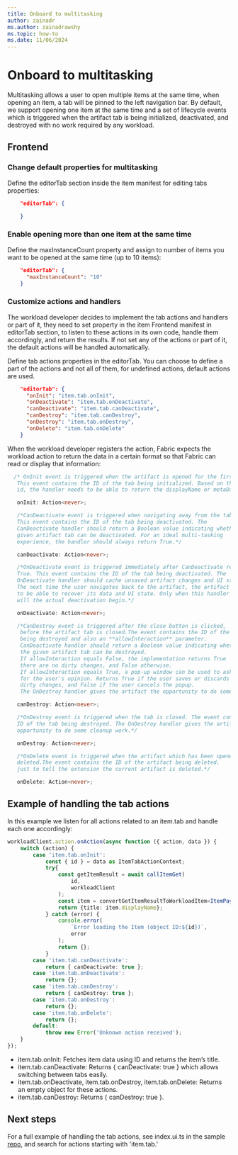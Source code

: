 ```yaml
---
title: Onboard to multitasking
author: zainadr
ms.author: zainadrawshy
ms.topic: how-to
ms.date: 11/06/2024
---
```

# **Onboard to multitasking**
Multitasking allows a user to open multiple items at the same time, when opening an item, a tab will be pinned to the left navigation bar. By  default, we support opening one item at the same time and a set of lifecycle events which is triggered when the artifact tab is being initialized, deactivated, and destroyed with no work required by any workload.


## Frontend
### Change default properties for multitasking

Define the editorTab section inside the item manifest for editing tabs properties:
```json
    "editorTab": {

    }
```
### Enable opening more than one item at the same time

Define the maxInstanceCount property and assign to number of items you want to be opened at the same time (up to 10 items):
```json
    "editorTab": {
      "maxInstanceCount": "10"
    }
```
### Customize actions and handlers

The workload developer decides to implement the tab actions and handlers or part of it, they need to set property in the item Frontend manifest in editorTab section, to listen to these actions in its own code, handle them accordingly, and return the results. If not set any of the actions or part of it, the default actions will be handled automatically.

Define tab actions properties in the editorTab. You can choose to define a part of the actions and not all of them, for undefined actions, default actions are used.
```json
    "editorTab": {
      "onInit": "item.tab.onInit",
      "onDeactivate": "item.tab.onDeactivate",
      "canDeactivate": "item.tab.canDeactivate",
      "canDestroy": "item.tab.canDestroy",
      "onDestroy": "item.tab.onDestroy",
      "onDelete": "item.tab.onDelete"
    }
```
When the workload developer registers the action, Fabric expects the workload action to return the data in a certain format so that Fabric can read or display that information:

```typescript
  /* OnInit event is triggered when the artifact is opened for the first time.
   This event contains the ID of the tab being initialized. Based on this tab
   id, the handler needs to be able to return the displayName or metaData.*/

   onInit: Action<never>;

   /*CanDeactivate event is triggered when navigating away from the tab.
   This event contains the ID of the tab being deactivated. The
   CanDeactivate handler should return a Boolean value indicating whether the
   given artifact tab can be deactivated. For an ideal multi-tasking
   experience, the handler should always return True.*/

   canDeactivate: Action<never>;

   /*OnDeactivate event is triggered immediately after CanDeactivate return
   True. This event contains the ID of the tab being deactivated. The
   OnDeactivate handler should cache unsaved artifact changes and UI state.
   The next time the user navigates back to the artifact, the artifact needs
   to be able to recover its data and UI state. Only when this handler returns
   will the actual deactivation begin.*/

   onDeactivate: Action<never>;

   /*CanDestroy event is triggered after the close button is clicked,
    before the artifact tab is closed.The event contains the ID of the tab
    being destroyed and also an **allowInteraction** parameter.
    CanDeactivate handler should return a Boolean value indicating whether
    the given artifact tab can be destroyed.
    If allowInteraction equals False, the implementation returns True
    there are no dirty changes, and False otherwise.
    If allowInteraction equals True, a pop-up window can be used to ask
    for the user's opinion. Returns True if the user saves or discards
    dirty changes, and False if the user cancels the popup.
    The OnDestroy handler gives the artifact the opportunity to do some cleanup work.*/

   canDestroy: Action<never>;

   /*OnDestroy event is triggered when the tab is closed. The event contains the
   ID of the tab being destroyed. The OnDestroy handler gives the artifact the
   opportunity to do some cleanup work.*/

   onDestroy: Action<never>;

   /*OnDelete event is triggered when the artifact which has been opened is
   deleted.The event contains the ID of the artifact being deleted.
   just to tell the extension the current artifact is deleted.*/

   onDelete: Action<never>;
```

## Example of handling the tab actions

In this example we listen for all actions related to an item.tab and handle each one accordingly:
```typescript
workloadClient.action.onAction(async function ({ action, data }) {
    switch (action) {
        case 'item.tab.onInit':
            const { id } = data as ItemTabActionContext;
            try{
                const getItemResult = await callItemGet(
                    id,
                    workloadClient
                );
                const item = convertGetItemResultToWorkloadItem<ItemPayload(getItemResult);
                return {title: item.displayName};
            } catch (error) {
                console.error(
                    `Error loading the Item (object ID:${id})`,
                    error
                );
                return {};
            }
        case 'item.tab.canDeactivate':
            return { canDeactivate: true };
        case 'item.tab.onDeactivate':
            return {};
        case 'item.tab.canDestroy':
            return { canDestroy: true };
        case 'item.tab.onDestroy':
            return {};
        case 'item.tab.onDelete':
            return {};
        default:
            throw new Error('Unknown action received');
    }
});
```
- item.tab.onInit: Fetches item data using ID and returns the item’s title.
- item.tab.canDeactivate: Returns { canDeactivate: true } which allows switching between tabs easily.
- item.tab.onDeactivate, item.tab.onDestroy, item.tab.onDelete: Returns an empty object for these actions.
- item.tab.canDestroy: Returns { canDestroy: true }.


## Next steps
For a full example of handling the tab actions, see index.ui.ts in the sample [repo](https://github.com/microsoft/Microsoft-Fabric-workload-development-sample), and search for actions starting with 'item.tab.'
